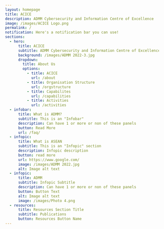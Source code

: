 ```yaml
---
layout: homepage
title: ACICE
description: ADMM Cybersecurity and Information Centre of Excellence
image: /images/ACICE Logo.png
permalink: /
notification: Here's a notification bar you can use!
sections:
  - hero:
      title: ACICE
      subtitle: ADMM Cybersecurity and Information Centre of Excellence
      background: /images/ADMM 2022-3.jpg
      dropdown:
        title: About Us
        options:
          - title: ACICE
            url: /about
          - title: Organisation Structure
            url: /orgstructure
          - title: Capabilites
            url: /capabilities
          - title: Activities
            url: /activities
  - infobar:
      title: What is ADMM?
      subtitle: This is an "Infobar"
      description: Can have 1 or more or non of these panels
      button: Read More
      url: /faq/
  - infopic:
      title: What is ASEAN
      subtitle: This is an "Infopic" section
      description: Infopic description
      button: read more
      url: https://www.google.com/
      image: /images/ADMM 2022.jpg
      alt: Image alt text
  - infopic:
      title: ADMM
      subtitle: Infopic Subtitle
      description: Can have 1 or more or non of these panels
      button: Button Text
      alt: Image alt text
      image: /images/Photo 4.png
  - resources:
      title: Resources Section Title
      subtitle: Publications
      button: Resources Button Name
---
```

